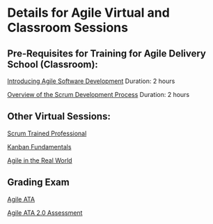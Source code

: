 # Details for Agile Virtual and Classroom Sessions

## Pre-Requisites for Training for Agile Delivery School (Classroom):
[Introducing Agile Software Development](https://mylearning.accenture.com/accenture/lang-en/management/LMS_ActDetails.asp?ActId=681721) Duration: 2 hours

[Overview of the Scrum Development Process](https://mylearning.accenture.com/accenture/lang-en/management/LMS_ActDetails.asp?UserMode=0&ActivityId=898923) Duration: 2 hours

## Other Virtual Sessions:
[Scrum Trained Professional](https://mylearning.accenture.com/myl-ui/learner/activityDetails?referrer=search&activityID=1172326)

[Kanban Fundamentals](https://mylearning.accenture.com/myl-ui/learner/activityDetails?activityID=1284902)

[Agile in the Real World](https://mylearning.accenture.com/myl-ui/learner/activityDetails?activityID=1284906)

## Grading Exam
[Agile ATA](https://in.accenture.com/accenturetechnologyacademy/certify/new-technology-credentials/)

[Agile ATA 2.0 Assessment](https://mylearning.accenture.com/myl-ui/learner/activityDetails?activityID=1356182&source=myLearning&referrer=https:%2F%2Fportal.accenture.com)
